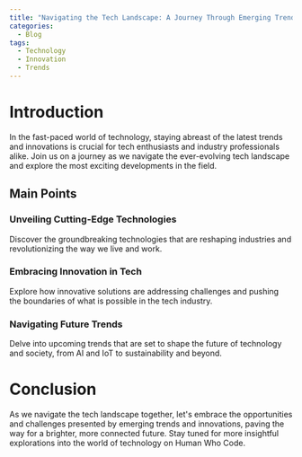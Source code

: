 ```yaml
---
title: "Navigating the Tech Landscape: A Journey Through Emerging Trends"
categories:
  - Blog
tags:
  - Technology
  - Innovation
  - Trends
---
```


# Introduction
In the fast-paced world of technology, staying abreast of the latest trends and innovations is crucial for tech enthusiasts and industry professionals alike. Join us on a journey as we navigate the ever-evolving tech landscape and explore the most exciting developments in the field.

## Main Points
### Unveiling Cutting-Edge Technologies
Discover the groundbreaking technologies that are reshaping industries and revolutionizing the way we live and work.

### Embracing Innovation in Tech
Explore how innovative solutions are addressing challenges and pushing the boundaries of what is possible in the tech industry.

### Navigating Future Trends
Delve into upcoming trends that are set to shape the future of technology and society, from AI and IoT to sustainability and beyond.

# Conclusion
As we navigate the tech landscape together, let's embrace the opportunities and challenges presented by emerging trends and innovations, paving the way for a brighter, more connected future. Stay tuned for more insightful explorations into the world of technology on Human Who Code.